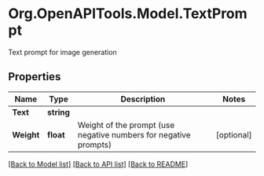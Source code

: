 # Org.OpenAPITools.Model.TextPrompt
Text prompt for image generation

## Properties

Name | Type | Description | Notes
------------ | ------------- | ------------- | -------------
**Text** | **string** |  | 
**Weight** | **float** | Weight of the prompt (use negative numbers for negative prompts) | [optional] 

[[Back to Model list]](../README.md#documentation-for-models) [[Back to API list]](../README.md#documentation-for-api-endpoints) [[Back to README]](../README.md)

